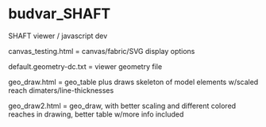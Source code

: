 budvar_SHAFT
============

SHAFT viewer / javascript dev

canvas_testing.html = canvas/fabric/SVG display options

default.geometry-dc.txt = viewer geometry file


geo_draw.html = geo_table plus draws skeleton of model elements w/scaled reach dimaters/line-thicknesses

geo_draw2.html = geo_draw, with better scaling and different colored reaches in drawing, better table w/more info included
